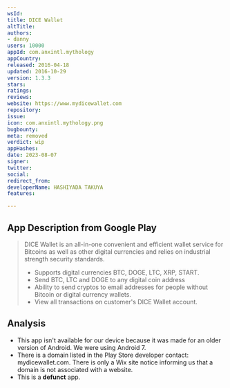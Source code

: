 ```yaml
---
wsId: 
title: DICE Wallet
altTitle: 
authors:
- danny
users: 10000
appId: com.anxintl.mythology
appCountry: 
released: 2016-04-18
updated: 2016-10-29
version: 1.3.3
stars: 
ratings: 
reviews: 
website: https://www.mydicewallet.com
repository: 
issue: 
icon: com.anxintl.mythology.png
bugbounty: 
meta: removed
verdict: wip
appHashes: 
date: 2023-08-07
signer: 
twitter: 
social: 
redirect_from: 
developerName: HASHIYADA TAKUYA
features: 

---
```


## App Description from Google Play

> DICE Wallet is an all-in-one convenient and efficient wallet service for Bitcoins as well as other digital currencies and relies on industrial strength security standards.
>
> - Supports digital currencies BTC, DOGE, LTC, XRP, START.
> - Send BTC, LTC and DOGE to any digital coin address
> - Ability to send cryptos to email addresses for people without Bitcoin or digital currency wallets.
> - View all transactions on customer's DICE Wallet account.

## Analysis 

- This app isn't available for our device because it was made for an older version of Android. We were using Android 7.
- There is a domain listed in the Play Store developer contact: mydicewallet.com. There is only a Wix site notice informing us that a domain is not associated with a website.
- This is a **defunct** app.
